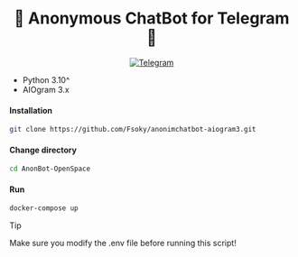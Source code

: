 <h1 align="center">🤖 Anonymous ChatBot for Telegram 📱</h1>

<p align="center">
  <a href="https://t.me/fsoky_community">
    <img src="https://img.shields.io/badge/We're in telegram-blue?style=for-the-badge&logo=Telegram" alt="Telegram">
  </a>
</p>

* Python 3.10^
* AIOgram 3.x

#### Installation
```bash
git clone https://github.com/Fsoky/anonimchatbot-aiogram3.git
```
#### Change directory
```bash
cd AnonBot-OpenSpace
```

#### Run
```bash
docker-compose up
```

> [!TIP]
> Make sure you modify the .env file before running this script!
